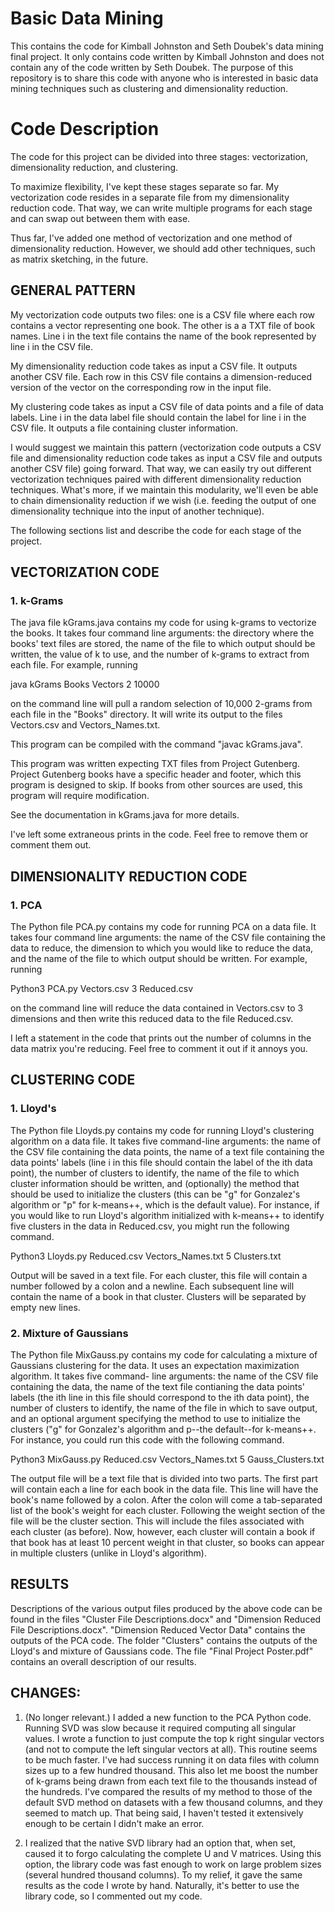 # Basic Data Mining

This contains the code for Kimball Johnston and Seth Doubek's data mining final project. 
It only contains code written by Kimball Johnston and does not contain any of the 
code written by Seth Doubek. The purpose of this repository is to share this code with anyone
who is interested in basic data mining techniques such as clustering and dimensionality
reduction. 

# Code Description 

The code for this project can be divided into three stages: vectorization, 
dimensionality reduction, and clustering. 

To maximize flexibility, I've kept these stages separate so far. My vectorization
code resides in a separate file from my dimensionality reduction code. That way, we
can write multiple programs for each stage and can swap out between them with ease. 

Thus far, I've added one method of vectorization and one method of dimensionality 
reduction. However, we should add other techniques, such as matrix sketching, in 
the future. 

## GENERAL PATTERN 

My vectorization code outputs two files: one is a CSV file where each row contains 
a vector representing one book. The other is a a TXT file of book names. Line i in 
the text file contains the name of the book represented by line i in the CSV file. 

My dimensionality reduction code takes as input a CSV file. It outputs another CSV
file. Each row in this CSV file contains a dimension-reduced version of the vector
on the corresponding row in the input file. 

My clustering code takes as input a CSV file of data points and a file of data labels.
Line i in the data label file should contain the label for line i in the CSV file. 
It outputs a file containing cluster information. 

I would suggest we maintain this pattern (vectorization code outputs a CSV file and
dimensionality reduction code takes as input a CSV file and outputs another CSV file)
going forward. That way, we can easily try out different vectorization techniques
paired with different dimensionality reduction techniques. What's more, if we maintain
this modularity, we'll even be able to chain dimensionality reduction if we wish (i.e.
feeding the output of one dimensionality technique into the input of another technique). 

The following sections list and describe the code for each stage of the project. 

## VECTORIZATION CODE 

### 1. k-Grams 

The java file kGrams.java contains my code for using k-grams to vectorize
the books. It takes four command line arguments: the directory where the books' text
files are stored, the name of the file to which output should be written, the value
of k to use, and the number of k-grams to extract from each file. For example, running

java kGrams Books Vectors 2 10000 

on the command line will pull a random selection of 10,000 2-grams from each file in the
"Books" directory. It will write its output to the files Vectors.csv and 
Vectors_Names.txt.

This program can be compiled with the command "javac kGrams.java". 

This program was written expecting TXT files from Project Gutenberg. Project 
Gutenberg books have a specific header and footer, which this program is designed to 
skip. If books from other sources are used, this program will require modification. 

See the documentation in kGrams.java for more details. 

I've left some extraneous prints in the code. Feel free to remove them or
comment them out. 

## DIMENSIONALITY REDUCTION CODE 

### 1. PCA 

The Python file PCA.py contains my code for running PCA on a data file. It takes
four command line arguments: the name of the CSV file containing the data to reduce, the
dimension to which you would like to reduce the data, and the name of the file to which
output should be written. For example, running 

Python3 PCA.py Vectors.csv 3 Reduced.csv 

on the command line will reduce the data contained in Vectors.csv to 3 dimensions and then
write this reduced data to the file Reduced.csv. 

I left a statement in the code that prints out the number of columns in the data
matrix you're reducing. Feel free to comment it out if it annoys you. 

## CLUSTERING CODE 

### 1. Lloyd's 

The Python file Lloyds.py contains my code for running Lloyd's clustering algorithm 
on a data file. It takes five command-line arguments: the name of the CSV file containing the
data points, the name of a text file containing the data points' labels (line i in this file 
should contain the label of the ith data point), the number of clusters to identify, the name
of the file to which cluster information should be written, and (optionally) the method that 
should be used to initialize the clusters (this can be "g" for Gonzalez's algorithm or "p" for
k-means++, which is the default value). For instance, if you would like to run Lloyd's algorithm
initialized with k-means++ to identify five clusters in the data in Reduced.csv, you might run 
the following command. 

Python3 Lloyds.py Reduced.csv Vectors_Names.txt 5 Clusters.txt 

Output will be saved in a text file. For each cluster, this file will contain a number
followed by a colon and a newline. Each subsequent line will contain the name of a book in 
that cluster. Clusters will be separated by empty new lines. 

### 2. Mixture of Gaussians 

The Python file MixGauss.py contains my code for calculating a mixture of Gaussians 
clustering for the data. It uses an expectation maximization algorithm. It takes five command-
line arguments: the name of the CSV file containing the data, the name of the text file contianing
the data points' labels (the ith line in this file should correspond to the ith data point), the 
number of clusters to identify, the name of the file in which to save output, and an optional 
argument specifying the method to use to initialize the clusters ("g" for Gonzalez's algorithm and 
p--the default--for k-means++. For instance, you could run this code with the following command. 

Python3 MixGauss.py Reduced.csv Vectors_Names.txt 5 Gauss_Clusters.txt 

The output file will be a text file that is divided into two parts. The first part will 
contain each a line for each book in the data file. This line will have the book's name followed by 
a colon. After the colon will come a tab-separated list of the book's weight for each cluster. 
Following the weight section of the file will be the cluster section. This will include the files
associated with each cluster (as before). Now, however, each cluster will contain a book if that
book has at least 10 percent weight in that cluster, so books can appear in multiple clusters (unlike 
in Lloyd's algorithm). 

## RESULTS 

Descriptions of the various output files produced by the above code can be found in the files 
"Cluster File Descriptions.docx" and "Dimension Reduced File Descriptions.docx". "Dimension Reduced 
Vector Data" contains the outputs of the PCA code. The folder "Clusters" contains the outputs of the 
Lloyd's and mixture of Gaussians code. The file "Final Project Poster.pdf" contains an overall 
description of our results. 

## CHANGES: 

1. (No longer relevant.) 
I added a new function to the PCA Python code. Running SVD was slow because it required 
computing all singular values. I wrote a function to just compute the top k right singular 
vectors (and not to compute the left singular vectors at all). This routine seems to be 
much faster. I've had success running it on data files with column sizes up to a few hundred 
thousand. This also let me boost the number of k-grams being drawn from each text file to the
thousands instead of the hundreds. I've compared the results of my method to those of the default
SVD method on datasets with a few thousand columns, and they seemed to match up. That being said,
I haven't tested it extensively enough to be certain I didn't make an error. 

2. I realized that the native SVD library had an option that, when set, caused it to forgo 
calculating the complete U and V matrices. Using this option, the library code was fast enough
to work on large problem sizes (several hundred thousand columns). To my relief, it gave the same
results as the code I wrote by hand. Naturally, it's better to use the library code, so I commented
out my code. 

